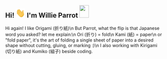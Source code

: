## Hi! <img src="https://raw.githubusercontent.com/light-hat/light-hat/refs/heads/main/assets/hello.gif" width="30" height="30"> I'm Willie Parrot <img src="https://c.tenor.com/x-kqDAmw2NQAAAAM/parrot-party.gif" width="30" height="40">
Hi again! I like Origami (折り紙)\n
But Parrot, what the flip is that Japanese word you asked? let me explain:\n
Ori (折り) = fold\n
Kami (紙) = paper\n
or "fold paper", it's the art of folding a single sheet of paper into a desired shape without cutting, gluing, or marking :)\n
I also working with Kirigami (切り紙) and Kumiko (組子) beside coding.
<!--
**GopherParrot/GopherParrot** is a ✨ _special_ ✨ repository because its `README.md` (this file) appears on your GitHub profile.

Here are some ideas to get you started:

- 🔭 I’m currently working on ...
- 🌱 I’m currently learning ...
- 👯 I’m looking to collaborate on ...
- 🤔 I’m looking for help with ...
- 💬 Ask me about ...
- 📫 How to reach me: ...
- 😄 Pronouns: ...
- ⚡ Fun fact: ...
-->
